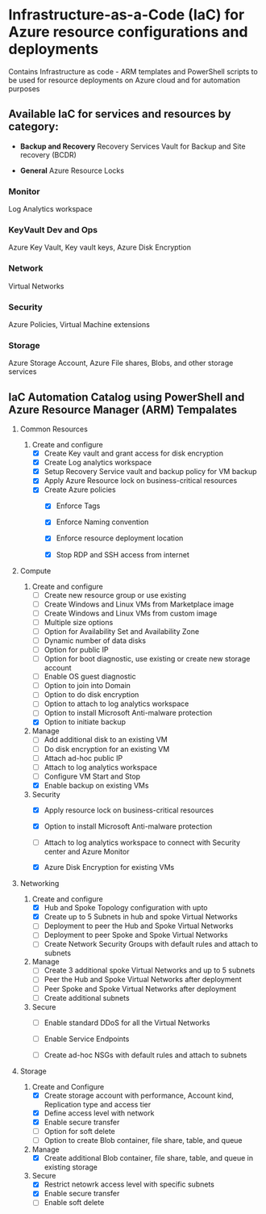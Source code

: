 # Infrastructure-as-a-Code (IaC) for Azure resource configurations and deployments
Contains Infrastructure as code - ARM templates and PowerShell scripts to be used for resource deployments on Azure cloud and for automation purposes 


## Available IaC for services and resources by category:

- **Backup and Recovery**
  Recovery Services Vault for Backup and Site recovery (BCDR)

- **General**
  Azure Resource Locks

### Monitor
Log Analytics workspace

### KeyVault Dev and Ops
Azure Key Vault, Key vault keys, Azure Disk Encryption 

### Network
Virtual Networks

### Security
Azure Policies, Virtual Machine extensions

### Storage
Azure Storage Account, Azure File shares, Blobs, and other storage services


## IaC Automation Catalog using PowerShell and Azure Resource Manager (ARM) Tempalates

1.	Common Resources
  	1. Create and configure
        -	[X] Create Key vault and grant access for disk encryption
        -	[X] Create Log analytics workspace
        -	[X] Setup Recovery Service vault and backup policy for VM backup
        -	[X] Apply Azure Resource lock on business-critical resources
        -	[X] Create Azure policies
            -	[X] Enforce Tags
            -	[X] Enforce Naming convention
            -	[X] Enforce resource deployment location
            -	[X] Stop RDP and SSH access from internet


2.  Compute 
    1. Create and configure
        -	[ ] Create new resource group or use existing
        -	[ ] Create Windows and Linux VMs from Marketplace image
        - [ ] Create Windows and Linux VMs from custom image
        -	[ ] Multiple size options
        -	[ ] Option for Availability Set and Availability Zone
        -	[ ] Dynamic number of data disks
        -	[ ] Option for public IP
        -	[ ] Option for boot diagnostic, use existing or create new storage account
        -	[ ] Enable OS guest diagnostic
        -	[ ] Option to join into Domain
        -	[ ] Option to do disk encryption
        -	[ ] Option to attach to log analytics workspace
        -	[ ] Option to install Microsoft Anti-malware protection
        -	[X] Option to initiate backup

    2. Manage
        -	[ ] Add additional disk to an existing VM
        -	[ ] Do disk encryption for an existing VM
        -	[ ] Attach ad-hoc public IP
        -	[ ] Attach to log analytics workspace
        - [ ] Configure VM Start and Stop
        -	[X] Enable backup on existing VMs

    3.	Security
        -	[X] Apply resource lock on business-critical resources
        -	[X] Option to install Microsoft Anti-malware protection
        -	[ ] Attach to log analytics workspace to connect with Security center and Azure Monitor
        -	[X] Azure Disk Encryption for existing VMs


3. Networking
    1. Create and configure
        -	[X] Hub and Spoke Topology configuration with upto 
        -	[X] Create up to 5 Subnets in hub and spoke Virtual Networks
        -	[ ] Deployment to peer the Hub and Spoke Virtual Networks 
        -	[ ] Deployment to peer Spoke and Spoke Virtual Networks 
        -	[ ] Create Network Security Groups with default rules and attach to subnets

    2.	Manage
        -	[ ] Create 3 additional spoke Virtual Networks and up to 5 subnets
        -	[ ] Peer the Hub and Spoke Virtual Networks after deployment
        -	[ ] Peer Spoke and Spoke Virtual Networks after deployment
        -	[ ] Create additional subnets

    3.	Secure
        -	[ ] Enable standard DDoS for all the Virtual Networks
        -	[ ] Enable Service Endpoints
        -	[ ] Create ad-hoc NSGs with default rules and attach to subnets


4.	Storage

    1.	Create and Configure
        -	[X] Create storage account with performance, Account kind, Replication type and access tier
        -	[X] Define access level with network
        -	[X] Enable secure transfer
        -	[ ] Option for soft delete
        -	[ ] Option to create Blob container, file share, table, and queue

    2.	Manage
        -	[X] Create additional Blob container, file share, table, and queue in existing storage

    3.	Secure
        -	[X] Restrict netowrk access level with specific subnets 
        -	[X] Enable secure transfer
        -	[ ] Enable soft delete
